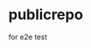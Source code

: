 # publicrepo
for e2e test












































































































































































































































































































































































































































































































































































































































































































































































































































































































































































































































































































































































































































































































































































































































































































































































































































































































































































































































































































































































































































































































































































































































































































































































































































































































































































































































































































































































































































































































































































































